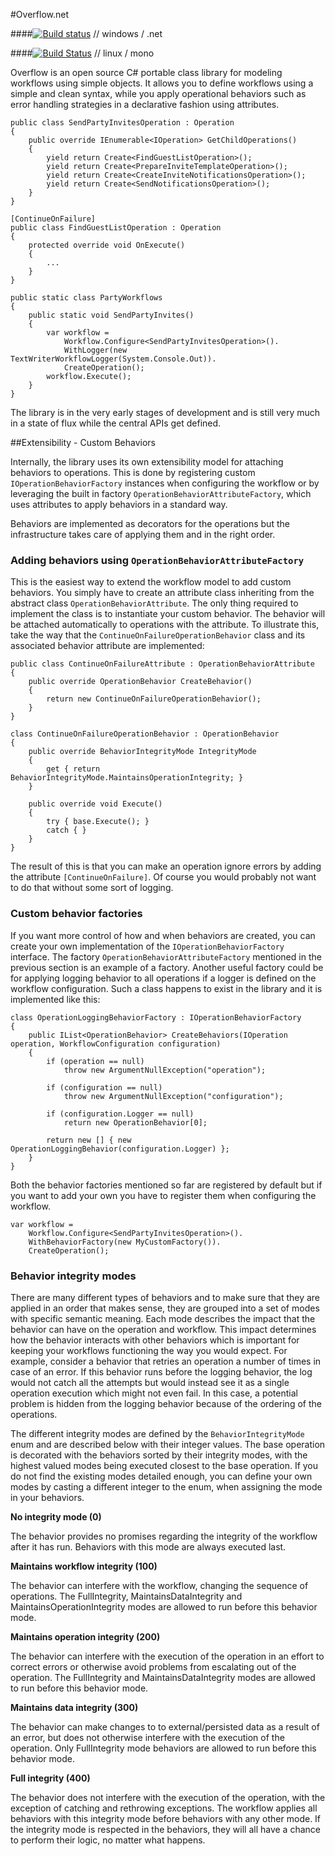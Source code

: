 #Overflow.net

####[![Build status](https://ci.appveyor.com/api/projects/status/m8qkwl9p91jwncjo/branch/master?svg=true)](https://ci.appveyor.com/project/MortenChristiansen/overflow-net/branch/master) // windows / .net

####[![Build Status](https://travis-ci.org/MortenChristiansen/Overflow.net.svg?branch=creating-operations-and-resolving-dependencies)](https://travis-ci.org/MortenChristiansen/Overflow.net) // linux / mono

Overflow is an open source C# portable class library for modeling workflows using simple objects. It allows you to define workflows using a simple and clean syntax, while you apply operational behaviors such as error handling strategies in a declarative fashion using attributes.

    public class SendPartyInvitesOperation : Operation
    {
        public override IEnumerable<IOperation> GetChildOperations()
        {
            yield return Create<FindGuestListOperation>();
            yield return Create<PrepareInviteTemplateOperation>();
            yield return Create<CreateInviteNotificationsOperation>();
            yield return Create<SendNotificationsOperation>();
        }
    }

    [ContinueOnFailure]
    public class FindGuestListOperation : Operation
    {
        protected override void OnExecute()
        {
            ...
        }
    }

    public static class PartyWorkflows
    {
        public static void SendPartyInvites()
        {
            var workflow =
                Workflow.Configure<SendPartyInvitesOperation>().
                WithLogger(new TextWriterWorkflowLogger(System.Console.Out)).
                CreateOperation();
            workflow.Execute();
        }
    }

The library is in the very early stages of development and is still very much in a state of flux while the central APIs get defined.

##Extensibility - Custom Behaviors

Internally, the library uses its own extensibility model for attaching behaviors to operations. This is done by registering custom `IOperationBehaviorFactory` instances when configuring the workflow or by leveraging the built in factory `OperationBehaviorAttributeFactory`, which uses attributes to apply behaviors in a standard way.

Behaviors are implemented as decorators for the operations but the infrastructure takes care of applying them and in the right order.

### Adding behaviors using `OperationBehaviorAttributeFactory`

This is the easiest way to extend the workflow model to add custom behaviors. You simply have to create an attribute class inheriting from the abstract class `OperationBehaviorAttribute`. The only thing required to implement the class is to instantiate your custom behavior. The behavior will be attached automatically to operations with the attribute. To illustrate this, take the way that the `ContinueOnFailureOperationBehavior` class and its associated behavior attribute are implemented:

    public class ContinueOnFailureAttribute : OperationBehaviorAttribute
    {
        public override OperationBehavior CreateBehavior()
        {
            return new ContinueOnFailureOperationBehavior();
        }
    }

    class ContinueOnFailureOperationBehavior : OperationBehavior
    {
        public override BehaviorIntegrityMode IntegrityMode
        {
            get { return BehaviorIntegrityMode.MaintainsOperationIntegrity; }
        }

        public override void Execute()
        {
            try { base.Execute(); }
            catch { }
        }
    }

The result of this is that you can make an operation ignore errors by adding the attribute `[ContinueOnFailure]`. Of course you would probably not want to do that without some sort of logging.

### Custom behavior factories

If you want more control of how and when behaviors are created, you can create your own implementation of the `IOperationBehaviorFactory` interface. The factory `OperationBehaviorAttributeFactory` mentioned in the previous section is an example of a factory. Another useful factory could be for applying logging behavior to all operations if a logger is defined on the workflow configuration. Such a class happens to exist in the library and it is implemented like this:

    class OperationLoggingBehaviorFactory : IOperationBehaviorFactory
    {
        public IList<OperationBehavior> CreateBehaviors(IOperation operation, WorkflowConfiguration configuration)
        {
            if (operation == null)
                throw new ArgumentNullException("operation");

            if (configuration == null)
                throw new ArgumentNullException("configuration");

            if (configuration.Logger == null)
                return new OperationBehavior[0];

            return new [] { new OperationLoggingBehavior(configuration.Logger) };
        }
    }

Both the behavior factories mentioned so far are registered by default but if you want to add your own you have to register them when configuring the workflow.

    var workflow =
        Workflow.Configure<SendPartyInvitesOperation>().
        WithBehaviorFactory(new MyCustomFactory()).
        CreateOperation();

### Behavior integrity modes

There are many different types of behaviors and to make sure that they are applied in an order that makes sense, they are grouped into a set of modes with specific semantic meaning. Each mode describes the impact that the behavior can have on the operation and workflow. This impact determines how the behavior interacts with other behaviors which is important for keeping your workflows functioning the way you would expect. For example, consider a behavior that retries an operation a number of times in case of an error. If this behavior runs before the logging behavior, the log would not catch all the attempts but would instead see it as a single operation execution which might not even fail. In this case, a potential problem is hidden from the logging behavior because of the ordering of the operations.

The different integrity modes are defined by the `BehaviorIntegrityMode` enum and are described below with their integer values. The base operation is decorated with the behaviors sorted by their integrity modes, with the highest valued modes being executed closest to the base operation. If you do not find the existing modes detailed enough, you can define your own modes by casting a different integer to the enum, when assigning the mode in your behaviors.

**No integrity mode (0)**

The behavior provides no promises regarding the integrity of the workflow after it has run. Behaviors with this mode are always executed last.

**Maintains workflow integrity (100)**

The behavior can interfere with the workflow, changing the sequence of operations. The FullIntegrity, MaintainsDataIntegrity and MaintainsOperationIntegrity modes are allowed to run before this behavior mode.

**Maintains operation integrity (200)**

The behavior can interfere with the execution of the operation in an effort to correct errors or otherwise avoid problems from escalating out of the operation. The FullIntegrity and MaintainsDataIntegrity modes are allowed to run before this behavior mode.

**Maintains data integrity (300)**

The behavior can make changes to to external/persisted data as a result of an error, but does not otherwise interfere with the execution of the operation. Only FullIntegrity mode behaviors are allowed to run before this behavior mode.

**Full integrity (400)**

The behavior does not interfere with the execution of the operation, with the exception of catching and rethrowing exceptions. The workflow applies all behaviors with this integrity mode before behaviors with any other mode. If the integrity mode is respected in the behaviors, they will all have a chance to perform their logic, no matter what happens.
